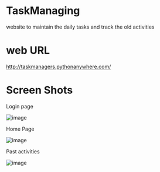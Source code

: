 # TaskManaging 
website to maintain the daily tasks and track the old activities 
# web URL
http://taskmanagers.pythonanywhere.com/

# Screen Shots
Login  page

![image](https://github.com/saransathish/taskManaging/assets/122975286/675e4810-0417-4ef3-ae5a-36e2d5ef9489)

Home Page

![image](https://github.com/saransathish/taskManaging/assets/122975286/02f02ef9-95e3-4ccf-8f0f-0f2d1ae1e840)

Past activities

![image](https://github.com/saransathish/taskManaging/assets/122975286/5ef240b2-c3c3-45b3-b85b-06277c20b03f)
